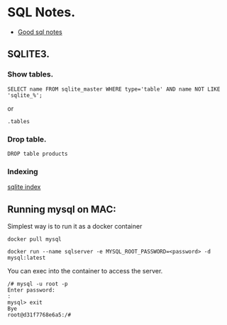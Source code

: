 # SQL Notes.

* [Good sql notes](https://github.com/vasudeveloper001/completesql/blob/main/sql_notes.md)

## SQLITE3.

### Show tables.

```
SELECT name FROM sqlite_master WHERE type='table' AND name NOT LIKE 'sqlite_%';
```

or

```
.tables
```

### Drop table.

```
DROP table products
```


### Indexing

[sqlite index](https://www.sqlitetutorial.net/sqlite-index/)


## Running mysql on MAC:

Simplest way is to run it as a docker container

```
docker pull mysql
```

```
docker run --name sqlserver -e MYSQL_ROOT_PASSWORD=<password> -d mysql:latest
```

You can exec into the container to access the server.
```
/# mysql -u root -p
Enter password:
:
mysql> exit
Bye
root@d31f7768e6a5:/#

```



